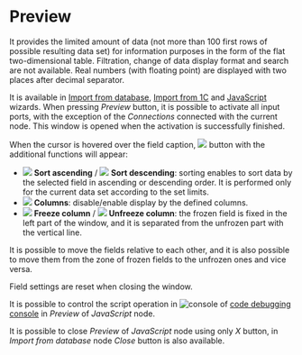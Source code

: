 # Preview

It provides the limited amount of data (not more than 100 first rows of possible resulting data set) for information purposes in the form of the flat two-dimensional table. Filtration, change of data display format and search are not available. Real numbers (with floating point) are displayed with two places after decimal separator.

It is available in [Import from database](../../integration/import/database.md), [Import from 1С](../../integration/import/1c-db.md) and [JavaScript](../../processors/transformation/java-script/README.md) wizards. When pressing *Preview* button, it is possible to activate all input ports, with the exception of the *Connections* connected with the current node. This window is opened when the activation is successfully finished.

When the cursor is hovered over the field caption, ![ ](../../images/icons/toolbar-controls/down_default.svg) button with the additional functions will appear:

* ![ ](../../images/icons/toolbar-controls/low-to-hight_default.svg) **Sort ascending** / ![ ](../../images/icons/toolbar-controls/hight-to-low_default.svg) **Sort descending**: sorting enables to sort data by the selected field in ascending or descending order. It is performed only for the current data set according to the set limits.
* ![ ](../../images/icons/grid/columns.svg) **Columns**: disable/enable display by the defined columns.
* ![ ](../../images/icons/toolbar-controls/locked_default.svg) **Freeze column** / ![ ](../../images/icons/toolbar-controls/unlocked_default.svg) **Unfreeze column**: the frozen field is fixed in the left part of the window, and it is separated from the unfrozen part with the vertical line.

It is possible to move the fields relative to each other, and it is also possible to move them from the zone of frozen fields to the unfrozen ones and vice versa.

Field settings are reset when closing the window.

It is possible to control the script operation in ![console](../../images/icons/javascript/console.svg) of [code debugging console](../../processors/transformation/java-script/console.md) in *Preview* of *JavaScript* node.

It is possible to close *Preview* of *JavaScript* node using only *X* button, in *Import from database* node *Close* button is also available.
